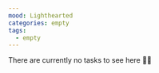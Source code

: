 ```yaml
---
mood: Lighthearted
categories: empty
tags:
  - empty
---
```

There are currently no tasks to see here 🕵️‍♀️